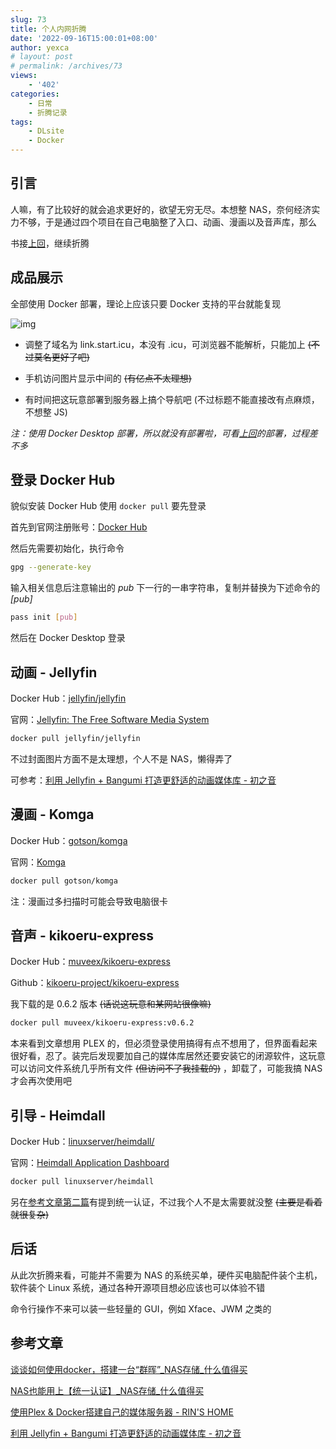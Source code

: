 ```yaml
---
slug: 73
title: 个人内网折腾
date: '2022-09-16T15:00:01+08:00'
author: yexca
# layout: post
# permalink: /archives/73
views:
    - '402'
categories:
    - 日常
    - 折腾记录
tags:
    - DLsite
    - Docker
---
```


## 引言

人嘛，有了比较好的就会追求更好的，欲望无穷无尽。本想整 NAS，奈何经济实力不够，于是通过四个项目在自己电脑整了入口、动画、漫画以及音声库，那么

书接[上回](https://blog.yexca.net/archives/71)，继续折腾

## 成品展示

全部使用 Docker 部署，理论上应该只要 Docker 支持的平台就能复现

![img](https://cdn.statically.io/gh/yexca/picx-images-hosting@master/2022/09-内网折腾/image.214qw0czeyww.webp)

* 调整了域名为 link.start.icu，本没有 .icu，可浏览器不能解析，只能加上 ~~(不过莫名更好了吧)~~

* 手机访问图片显示中间的 ~~(有亿点不太理想)~~

* 有时间把这玩意部署到服务器上搞个导航吧 (不过标题不能直接改有点麻烦，不想整 JS)

*注：使用 Docker Desktop 部署，所以就没有部署啦，可看[上回](https://blog.yexca.net/archives/71)的部署，过程差不多*

## 登录 Docker Hub

貌似安装 Docker Hub 使用 `docker pull` 要先登录

首先到官网注册账号：[Docker Hub](https://hub.docker.com/)

然后先需要初始化，执行命令

```bash
gpg --generate-key
```

输入相关信息后注意输出的 *pub* 下一行的一串字符串，复制并替换为下述命令的 *[pub]*

```bash
pass init [pub]
```

然后在 Docker Desktop 登录

## 动画 - Jellyfin

Docker Hub：[jellyfin/jellyfin](https://hub.docker.com/r/jellyfin/jellyfin/)

官网：[Jellyfin: The Free Software Media System](https://jellyfin.org/)

```bash
docker pull jellyfin/jellyfin
```

不过封面图片方面不是太理想，个人不是 NAS，懒得弄了

可参考：[利用 Jellyfin + Bangumi 打造更舒适的动画媒体库 - 初之音](https://www.himiku.com/archives/deploy-a-more-comfortable-animation-library-with-jellyfin-and-bangumi.html)

## 漫画 - Komga

Docker Hub：[gotson/komga](https://hub.docker.com/r/gotson/komga/)

官网：[Komga](https://komga.org/)

```bash
docker pull gotson/komga
```

注：漫画过多扫描时可能会导致电脑很卡

## 音声 - kikoeru-express

Docker Hub：[muveex/kikoeru-express](https://hub.docker.com/r/muveex/kikoeru-express)

Github：[kikoeru-project/kikoeru-express](https://github.com/kikoeru-project/kikoeru-express)

我下载的是 0.6.2 版本 ~~(话说这玩意和某网站很像嘛)~~

```bash
docker pull muveex/kikoeru-express:v0.6.2
```

本来看到文章想用 PLEX 的，但必须登录使用搞得有点不想用了，但界面看起来很好看，忍了。装完后发现要加自己的媒体库居然还要安装它的闭源软件，这玩意可以访问文件系统几乎所有文件 ~~(但访问不了我挂载的)~~ ，卸载了，可能我搞 NAS 才会再次使用吧

## 引导 - Heimdall

Docker Hub：[linuxserver/heimdall/](https://hub.docker.com/r/linuxserver/heimdall/)

官网：[Heimdall Application Dashboard](https://heimdall.site/)

```bash
docker pull linuxserver/heimdall
```

另在[参考文章第二篇](https://post.smzdm.com/p/a8307lel/)有提到统一认证，不过我个人不是太需要就没整 ~~(主要是看着就很复杂)~~

## 后话

从此次折腾来看，可能并不需要为 NAS 的系统买单，硬件买电脑配件装个主机，软件装个 Linux 系统，通过各种开源项目想必应该也可以体验不错

命令行操作不来可以装一些轻量的 GUI，例如 Xface、JWM 之类的

## 参考文章

[谈谈如何使用docker，搭建一台“群晖”_NAS存储_什么值得买](https://post.smzdm.com/p/alpompze/)

[NAS也能用上【统一认证】_NAS存储_什么值得买](https://post.smzdm.com/p/a8307lel/)

[使用Plex & Docker搭建自己的媒体服务器 - RIN'S HOME](https://blog.hinatarin.com/2021/04/21/set-up-your-own-media-server-with-plex-and-docker/)

[利用 Jellyfin + Bangumi 打造更舒适的动画媒体库 - 初之音](https://www.himiku.com/archives/deploy-a-more-comfortable-animation-library-with-jellyfin-and-bangumi.html)

